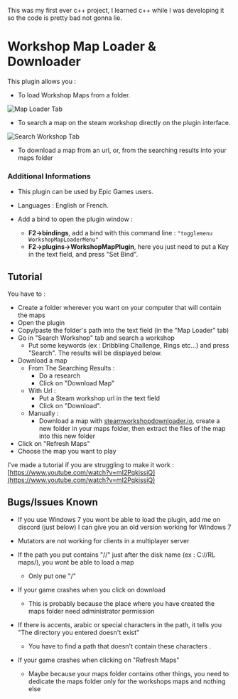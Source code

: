This was my first ever c++ project, I learned c++ while I was developing it so the code is pretty bad not gonna lie.

# Workshop Map Loader & Downloader

This plugin allows you :

- To load Workshop Maps from a folder. 

 ![Map Loader Tab](https://i.postimg.cc/bYMgjV2C/1ere-Partie.png)


- To search a map on the steam workshop directly on the plugin interface.

 ![Search Workshop Tab](https://i.postimg.cc/VNYBF336/2eme-Partie.png)


- To download a map from an url, or, from the searching results into your maps folder

### Additional Informations

- This plugin can be used by Epic Games users.

- Languages : English or French.

- Add a bind to open the plugin window :
    - **F2->bindings**, add a bind with this command line : `"togglemenu WorkshopMapLoaderMenu"`
    - **F2->plugins->WorkshopMapPlugin**, here you just need to put a Key in the text field, and press "Set Bind".


## Tutorial

You have to :
- Create a folder wherever you want on your computer that will contain the maps
- Open the plugin
- Copy/paste the folder's path into the text field (in the "Map Loader" tab)
- Go in "Search Workshop" tab and search a workshop
    - Put some keywords (ex : Dribbling Challenge, Rings etc...) and press "Search". The results will be displayed below.
- Download a map
    - From The Searching Results :
        - Do a research
        - Click on "Download Map"
    - With Url :
        - Put a Steam workshop url in the text field
        - Click on "Download".
    - Manually :
        - Download a map with [steamworkshopdownloader.io](https://steamworkshopdownloader.io/), create a new folder in your maps folder, then extract the files of the map into this new folder
- Click on "Refresh Maps"
- Choose the map you want to play


I've made a tutorial if you are struggling to make it work : [https://www.youtube.com/watch?v=mI2PqkissiQ](https://www.youtube.com/watch?v=mI2PqkissiQ)


## Bugs/Issues Known

- If you use Windows 7 you wont be able to load the plugin, add me on discord (just below) I can give you an old version working for Windows 7

- Mutators are not working for clients in a multiplayer server

- If the path you put contains "//" just after the disk name (ex : C://RL maps/), you wont be able to load a map
    - Only put one "/"

- If your game crashes when you click on download
    - This is probably because the place where you have created the maps folder need administrator permission

- If there is accents, arabic or special characters in the path, it tells you "The directory you entered doesn't exist"
    - You have to find a path that doesn't contain these characters .

- If your game crashes when clicking on "Refresh Maps"
    - Maybe because your maps folder contains other things, you need to dedicate the maps folder only for the workshops maps and nothing else

